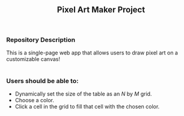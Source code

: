 <h2 align="center">
    Pixel Art Maker Project
</h2>
<br>

### Repository Description
This is a single-page web app that allows users to draw pixel art on a customizable canvas!
<br>
<br>

### Users should be able to:

- Dynamically set the size of the table as an _N_ by _M_ grid.
- Choose a color.
- Click a cell in the grid to fill that cell with the chosen color.

